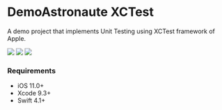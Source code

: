 # DemoAstronaute XCTest
A demo project that implements Unit Testing using XCTest framework of Apple. 

![](https://img.shields.io/badge/build-passing-brightgreen.svg)
![](https://img.shields.io/badge/platform-iOS-lightgrey.svg)
![](https://img.shields.io/badge/license-MIT-green.svg)


### Requirements
- iOS 11.0+ 
- Xcode 9.3+
- Swift 4.1+
